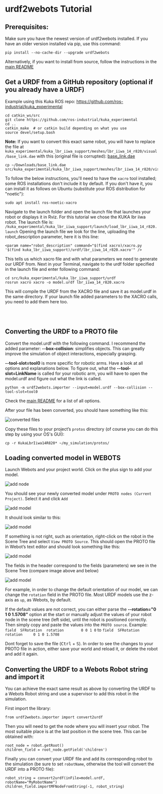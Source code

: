 # urdf2webots Tutorial

## Prerequisites:
Make sure you have the newest version of urdf2webots installed. If you have an older version installed via pip, use this command:

```
pip install --no-cache-dir --upgrade urdf2webots
```

Alternatively, if you want to install from source, follow the instructions in the [main README](../README.md)




## Get a URDF from a GitHub repository (optional if you already have a URDF)

Example using this Kuka ROS repo:
https://github.com/ros-industrial/kuka_experimental

```
cd catkin_ws/src
git clone https://github.com/ros-industrial/kuka_experimental
cd ..
catkin_make  # or catkin build depending on what you use
source devel/setup.bash
```
**Note:** If you want to convert this exact same robot, you will have to replace the file at
`kuka_experimental/kuka_lbr_iiwa_support/meshes/lbr_iiwa_14_r820/visual/base_link.dae`
with this (original file is corrupted):
[base_link.dae](https://raw.githubusercontent.com/wiki/cyberbotics/urdf2webots/files/base_link.dae)
```
cp ~/Downloads/base_link.dae src/kuka_experimental/kuka_lbr_iiwa_support/meshes/lbr_iiwa_14_r820/visual/base_link.dae
```

To follow the below instructions, you'll need to have the `xacro` tool installed; some ROS installations don't include it by default. If you don't have it, you can install it as follows on Ubuntu (substitute your ROS distribution for "noetic"):
```
sudo apt install ros-noetic-xacro
```

Navigate to the launch folder and open the launch file that launches your robot or displays it in Rviz. For this tutorial we chose the KUKA lbr iiwa robot. The launch file is:
`/kuka_experimental/kuka_lbr_iiwa_support/launch/load_lbr_iiwa_14_r820.launch`
Opening the launch file we look for the line, uploading the robot_description parameter, here it is this line:

`<param name="robot_description" command="$(find xacro)/xacro.py '$(find kuka_lbr_iiwa_support)/urdf/lbr_iiwa_14_r820.xacro'" />`

This tells us which xacro file and with what parameters we need to generate our URDF from.
Next in your Terminal, navigate to the urdf folder specified in the launch file and enter following command:

```
cd src/kuka_experimental/kuka_lbr_iiwa_support/urdf
rosrun xacro xacro -o model.urdf lbr_iiwa_14_r820.xacro
```
This will compile the URDF from the XACRO file and save it as model.urdf in the same directory. If your launch file added parameters to the XACRO calls, you need to add them here too.

<br />
<br />

## Converting the URDF to a PROTO file

Convert the model.urdf with the following command. I recommend the added parameter:
**--box-collision**: simplifies objects. This can greatly improve the simulation of object interactions, especially grasping.

**--tool-slot=tool0** is more specific for robotic arms. Have a look at all options and explanations below. To figure out, what the **--tool-slot=LinkName** is called for your robotic arm, you will have to open the model.urdf and figure out what the link is called.

```
python -m urdf2webots.importer --input=model.urdf --box-collision --tool-slot=tool0
```

Check the [main README](../README.md) for a list of all options.

After your file has been converted, you should have something like this:

![converted files](./images/converted_files.png)

Copy these files to your project’s `protos` directory (of course you can do this step by using your OS's GUI):

```
cp -r KukaLbrIiwa14R820* ~/my_simulation/protos/
```


## Loading converted model in WEBOTS

Launch Webots and your project world. Click on the plus sign to add your model.

![add node](./images/webots_gui_1.png)

You should see your newly converted model under `PROTO nodes (Current Project)`.
Select it and click `Add`

![add model](./images/webots_gui_2.png)

It should look similar to this:

![add model](./images/webots_robot.png)


If something is not right, such as orientation, right-click on the robot in the Scene Tree and select `View PROTO Source`.
This should open the PROTO file in Webot’s text editor and should look something like this:

![add model](./images/kuka_proto.png)


The fields in the header correspond to the fields (parameters) we see in the Scene Tree (compare image above and below)

![add model](./images/kuka_scene_tree.png)

For example, in order to change the default orientation of our model, we can change the `rotation` field in the PROTO file. Most URDF models use the z-axis as `up`, as Webots, by default.

If the default values are not correct, you can either parse the **--rotation="0 1 0 1.5708"** option at the start or manually adjust the values of your robot node in the scene tree (left side), until the robot is positioned correctly. Then simply copy and paste the values into the `PROTO source`. Example:
`field  SFRotation  rotation        0 0 1 0`
to
`field  SFRotation  rotation     0 1 0 1.5708`

Dont forget to save the file (<kbd>Ctrl</kbd> + <kbd>S</kbd>). In order to see the changes to your PROTO file in action, either save your world and reload it, or delete the robot and add it again.

## Converting the URDF to a Webots Robot string and import it

You can achieve the exact same result as above by converting the URDF to a Webots Robot string and use a supervisor to add this robot in the simulation.

First import the library:

```
from urdf2webots.importer import convert2urdf
```

Then you will need to get the node where you will insert your robot. The most suitable place is at the last position in the scene tree.
This can be obtained with:

```
root_node = robot.getRoot()
children_field = root_node.getField('children')
```

Finally you can convert your URDF file and add its corresponding robot to the simulation (be sure to set `robotName`, otherwise the tool will convert the URDF into a PROTO file):

```
robot_string = convert2urdf(inFile=model.urdf, robotName="MyRobotName")
children_field.importMFNodeFromString(-1, robot_string)
```
